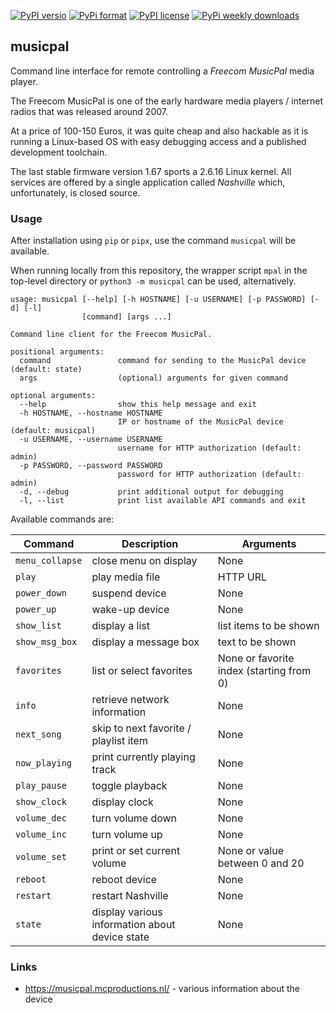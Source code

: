 [![PyPI versio](https://img.shields.io/pypi/v/musicpal)](https://pypi.org/project/musicpal/)
[![PyPi format](https://img.shields.io/pypi/format/musicpal)](https://pypi.org/project/musicpal/)
[![PyPI license](https://img.shields.io/pypi/l/musicpal)](https://pypi.org/project/musicpal/)
[![PyPi weekly downloads](https://img.shields.io/pypi/dw/musicpal)](https://pypi.org/project/musicpal/)

## musicpal

Command line interface for remote controlling a _Freecom MusicPal_ media player.

The Freecom MusicPal is one of the early hardware media players /
internet radios that was released around 2007.

At a price of 100-150 Euros, it was quite cheap and also hackable as
it is running a Linux-based OS with easy debugging access and a
published development toolchain.

The last stable firmware version 1.67 sports a 2.6.16 Linux
kernel. All services are offered by a single application called
_Nashville_ which, unfortunately, is closed source.

### Usage

After installation using `pip` or `pipx`, use the command `musicpal`
will be available.

When running locally from this repository, the wrapper script `mpal`
in the top-level directory or `python3 -m musicpal` can be used, alternatively.

```
usage: musicpal [--help] [-h HOSTNAME] [-u USERNAME] [-p PASSWORD] [-d] [-l]
                [command] [args ...]

Command line client for the Freecom MusicPal.

positional arguments:
  command               command for sending to the MusicPal device (default: state)
  args                  (optional) arguments for given command

optional arguments:
  --help                show this help message and exit
  -h HOSTNAME, --hostname HOSTNAME
                        IP or hostname of the MusicPal device (default: musicpal)
  -u USERNAME, --username USERNAME
                        username for HTTP authorization (default: admin)
  -p PASSWORD, --password PASSWORD
                        password for HTTP authorization (default: admin)
  -d, --debug           print additional output for debugging
  -l, --list            print list available API commands and exit
```

Available commands are:

| Command        | Description | Arguments |
| ---------------|-------------| ----------|
|`menu_collapse` | close menu on display | None |
|`play`          | play media file | HTTP URL |
|`power_down`    | suspend device | None |
|`power_up`      | wake-up device | None |
|`show_list`     | display a list | list items to be shown|
|`show_msg_box`  | display a message box | text to be shown |
|`favorites`     | list or select favorites | None or favorite index (starting from 0) |
|`info`          | retrieve network information | None |
|`next_song`     | skip to next favorite / playlist item | None |
|`now_playing`   | print currently playing track | None |
|`play_pause`    | toggle playback | None |
|`show_clock`    | display clock | None |
|`volume_dec`    | turn volume down | None |
|`volume_inc`    | turn volume up | None |
|`volume_set`    | print or set current volume | None or value between 0 and 20 |
|`reboot`        | reboot device | None |
|`restart`       | restart Nashville | None |
|`state`         | display various information about device state | None |

### Links

  * https://musicpal.mcproductions.nl/ - various information about the device
